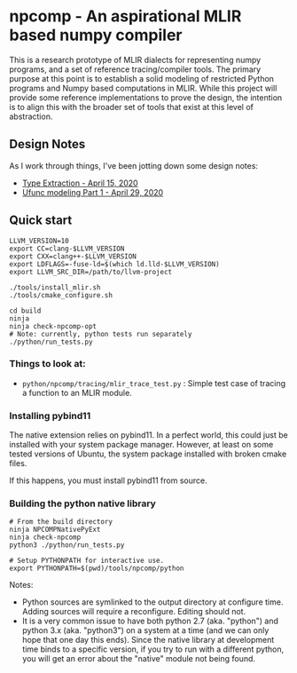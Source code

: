 # npcomp - An aspirational MLIR based numpy compiler

This is a research prototype of MLIR dialects for representing
numpy programs, and a set of reference tracing/compiler tools.
The primary purpose at this point is to establish a solid modeling
of restricted Python programs and Numpy based computations in MLIR.
While this project will provide some reference implementations to prove
the design, the intention is to align this with the broader set of
tools that exist at this level of abstraction.

## Design Notes

As I work through things, I've been jotting down some design notes:

* [Type Extraction - April 15, 2020](https://gist.github.com/stellaraccident/ec1ab0f633cfca0a05866fd77705b4e4)
* [Ufunc modeling Part 1 - April 29, 2020](https://gist.github.com/stellaraccident/4fcd2a24a66b6588f92b22b2b8ab974f)

## Quick start

```
LLVM_VERSION=10
export CC=clang-$LLVM_VERSION
export CXX=clang++-$LLVM_VERSION
export LDFLAGS=-fuse-ld=$(which ld.lld-$LLVM_VERSION)
export LLVM_SRC_DIR=/path/to/llvm-project

./tools/install_mlir.sh
./tools/cmake_configure.sh

cd build
ninja
ninja check-npcomp-opt
# Note: currently, python tests run separately
./python/run_tests.py
```

### Things to look at:

* `python/npcomp/tracing/mlir_trace_test.py` : Simple test case of tracing a function to an MLIR module.

### Installing pybind11

The native extension relies on pybind11. In a perfect world, this could just
be installed with your system package manager. However, at least on
some tested versions of Ubuntu, the system package installed with broken cmake 
files.

If this happens, you must install pybind11 from source.

### Building the python native library

```shell
# From the build directory
ninja NPCOMPNativePyExt
ninja check-npcomp
python3 ./python/run_tests.py

# Setup PYTHONPATH for interactive use.
export PYTHONPATH=$(pwd)/tools/npcomp/python
```

Notes:

* Python sources are symlinked to the output directory at configure time.
  Adding sources will require a reconfigure. Editing should not.
* It is a very common issue to have both python 2.7 (aka. "python") and python
  3.x (aka. "python3") on a system at a time (and we can only hope that one 
  day this ends). Since the native library at development time binds to a
  specific version, if you try to run with a different python, you will get
  an error about the "native" module not being found.

